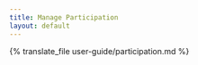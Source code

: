 ```yaml
---
title: Manage Participation
layout: default
---
```


{% translate_file user-guide/participation.md %}
